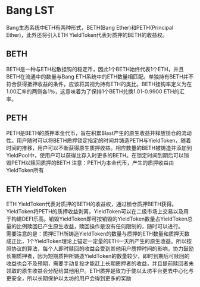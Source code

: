 # Bang LST
Bang生态系统中ETH有两种形式，BETH(Bang Ether)和PETH(Principal Ether)，此外还将引入ETH YieldToken代表对质押的BETH的收益权。

## BETH
BETH是一种与ETH松散挂钩的稳定币，因此1个BETH始终代表1个ETH，并且BETH在流通中的数量与Bang ETH系统中的ETH数量相匹配。单独持有BETH并不符合获得抵押收益的条件，应该将其视为持有ETH的类比。BETH挂钩率定义为在1.00汇率的两侧各1％，这意味着为了保持1个BETH兑换1.01-0.9900 ETH的汇率。

## PETH
PETH是BETH的质押本金代币，旨在积累Blast产生的原生收益并释放锁仓的流动性。用户随时可以将BETH质押锁定指定的时间并铸造PETH与YieldToken，随着时间的推移，用户可以不断获得原生质押收益。相应数量的BETH被铸造并添加到YieldPool中，使用户可以获得比存入时更多的BETH。在锁定时间到期后可以销毁PETH以赎回质押的BETH
注意：PETH为本金代币，产生的质押收益由YieldToken所有

## ETH YieldToken
ETH YieldToken代表对质押的BETH的收益权，通过锁仓质押BETH获得。YieldToken将PETH的质押收益剥离，YieldToken可以在二级市场上交易以及用于构建DEFI乐高。销毁YieldToken即可按销毁的YieldToken数量占YieldToken总量的比例赎回已产生原生收益，赎回操作是没有任何限制的，随时可以进行。  
需要注意的是：质押ETH所铸造YieldToken的数量与质押的ETH数量和质押天数成正比，1个YieldToken理论上锚定一定量的ETH一天所产生的原生收益。所以按照协议的算法，每个人即时赎回的收益会受到其他用户质押时间的影响，协力鼓励长期质押者，因为短期质押所铸造YieldToken的数量较少，即时到期后可赎回的收益也会不及预期，需要手动复投才能赶上长期质押者的收益，并且提前赎回者未领取的原生收益会分配给其他用户。ETH质押是致力于使以太坊平台更去中心化与更安全，所以长期保护以太坊的用户会得到更多的奖励